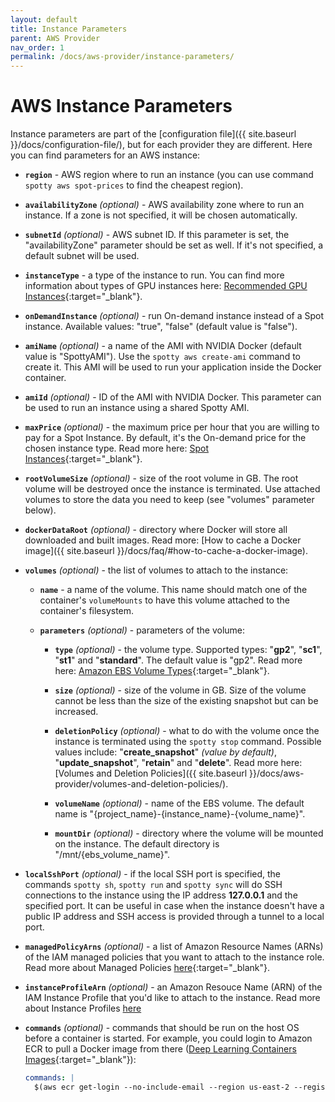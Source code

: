 ```yaml
---
layout: default
title: Instance Parameters
parent: AWS Provider
nav_order: 1
permalink: /docs/aws-provider/instance-parameters/
---
```


# AWS Instance Parameters

Instance parameters are part of the [configuration file]({{ site.baseurl }}/docs/configuration-file/), but 
for each provider they are different. Here you can find parameters for an AWS instance:

- __`region`__ - AWS region where to run an instance (you can use command `spotty aws spot-prices` to find the 
cheapest region).

- __`availabilityZone`__ _(optional)_ - AWS availability zone where to run an instance. If a zone is not specified, it 
will be chosen automatically.

- __`subnetId`__ _(optional)_ - AWS subnet ID. If this parameter is set, the "availabilityZone" parameter should be 
set as well. If it's not specified, a default subnet will be used.

- __`instanceType`__ - a type of the instance to run. You can find more information about 
types of GPU instances here: 
[Recommended GPU Instances](https://docs.aws.amazon.com/dlami/latest/devguide/gpu.html){:target="_blank"}.

- __`onDemandInstance`__ _(optional)_ - run On-demand instance instead of a Spot instance. Available values: "true", 
"false" (default value is "false").

- __`amiName`__ _(optional)_ - a name of the AMI with NVIDIA Docker (default value is "SpottyAMI"). Use the 
`spotty aws create-ami` command to create it. This AMI will be used to run your application inside the Docker container.

- __`amiId`__ _(optional)_ - ID of the AMI with NVIDIA Docker. This parameter can be used to run an instance using a 
shared Spotty AMI.

- __`maxPrice`__ _(optional)_ - the maximum price per hour that you are willing to pay for a Spot Instance. By default, 
it's the On-demand price for the chosen instance type. Read more here: 
[Spot Instances](https://docs.aws.amazon.com/AWSEC2/latest/UserGuide/using-spot-instances.html){:target="_blank"}.

- __`rootVolumeSize`__ _(optional)_ - size of the root volume in GB. The root volume will be destroyed once 
the instance is terminated. Use attached volumes to store the data you need to keep (see "volumes" parameter below).

- __`dockerDataRoot`__ _(optional)_ - directory where Docker will store all downloaded and built images. 
Read more: [How to cache a Docker image]({{ site.baseurl }}/docs/faq/#how-to-cache-a-docker-image).

- __`volumes`__ _(optional)_ - the list of volumes to attach to the instance:
    - __`name`__ - a name of the volume. This name should match one of the container's `volumeMounts` to have this 
    volume attached to the container's filesystem.

    - __`parameters`__ _(optional)_ - parameters of the volume:
        - __`type`__ _(optional)_ - the volume type. Supported types: "__gp2__", "__sc1__", "__st1__" 
        and "__standard__". The default value is "gp2". Read more here: 
        [Amazon EBS Volume Types](https://docs.aws.amazon.com/AWSEC2/latest/UserGuide/EBSVolumeTypes.html){:target="_blank"}.
    
        - __`size`__ _(optional)_ - size of the volume in GB. Size of the volume cannot be less than the size of 
        the existing snapshot but can be increased.

        - __`deletionPolicy`__ _(optional)_ - what to do with the volume once the instance is terminated using the 
        `spotty stop` command. Possible values include: "__create_snapshot__" _(value by default)_, "__update_snapshot__", 
        "__retain__" and  "__delete__". Read more here: 
        [Volumes and Deletion Policies]({{ site.baseurl }}/docs/aws-provider/volumes-and-deletion-policies/).

        - __`volumeName`__ _(optional)_ - name of the EBS volume. The default name is 
        "{project_name}-{instance_name}-{volume_name}".

        - __`mountDir`__ _(optional)_ - directory where the volume will be mounted on the instance. The default 
        directory is "/mnt/{ebs_volume_name}".

- __`localSshPort`__ _(optional)_ - if the local SSH port is specified, the commands `spotty sh`, `spotty run` 
and `spotty sync` will do SSH connections to the instance using the IP address __127.0.0.1__ and the specified port. 
It can be useful in case when the instance doesn't have a public IP address and SSH access is provided through a 
tunnel to a local port.

- __`managedPolicyArns`__ _(optional)_ - a list of Amazon Resource Names (ARNs) of the IAM managed policies that 
you want to attach to the instance role. Read more about Managed Policies 
[here](https://docs.aws.amazon.com/IAM/latest/UserGuide/access_policies_managed-vs-inline.html){:target="_blank"}.

- __`instanceProfileArn`__ _(optional)_ - an Amazon Resouce Name (ARN) of the IAM Instance Profile that you'd like
to attach to the instance. Read more about Instance Profiles
[here](https://docs.aws.amazon.com/IAM/latest/UserGuide/id_roles_use_switch-role-ec2_instance-profiles.html)

- __`commands`__ _(optional)_ - commands that should be run on the host OS before a container is started. 
For example, you could login to Amazon ECR to pull a Docker image from there 
([Deep Learning Containers Images](https://docs.aws.amazon.com/dlami/latest/devguide/deep-learning-containers-images.html){:target="_blank"}):
    ```yaml
    commands: |
      $(aws ecr get-login --no-include-email --region us-east-2 --registry-ids 763104351884)
    ```
